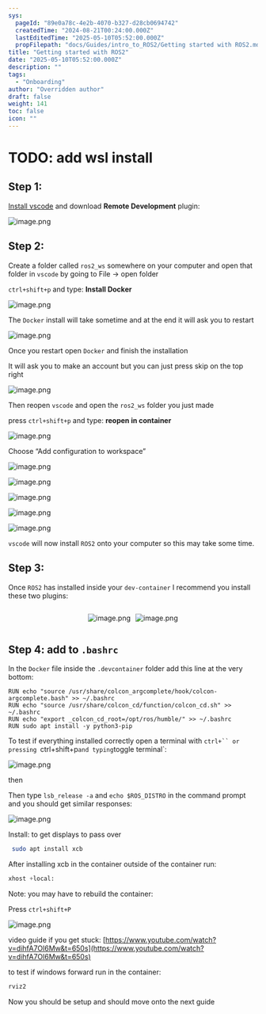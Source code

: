 ```yaml
---
sys:
  pageId: "89e0a78c-4e2b-4070-b327-d28cb0694742"
  createdTime: "2024-08-21T00:24:00.000Z"
  lastEditedTime: "2025-05-10T05:52:00.000Z"
  propFilepath: "docs/Guides/intro_to_ROS2/Getting started with ROS2.md"
title: "Getting started with ROS2"
date: "2025-05-10T05:52:00.000Z"
description: ""
tags:
  - "Onboarding"
author: "Overridden author"
draft: false
weight: 141
toc: false
icon: ""
---
```


# TODO: add wsl install

## Step 1:

[Install vscode](https://code.visualstudio.com/download) and download **Remote Development** plugin:

![image.png](https://prod-files-secure.s3.us-west-2.amazonaws.com/d518164a-d88e-44d1-a4ee-3adb3bd8bce0/efb52993-1881-4a40-b95e-6f020334f022/image.png?X-Amz-Algorithm=AWS4-HMAC-SHA256&X-Amz-Content-Sha256=UNSIGNED-PAYLOAD&X-Amz-Credential=ASIAZI2LB466TQUA5M6B%2F20250630%2Fus-west-2%2Fs3%2Faws4_request&X-Amz-Date=20250630T200945Z&X-Amz-Expires=3600&X-Amz-Security-Token=IQoJb3JpZ2luX2VjEMz%2F%2F%2F%2F%2F%2F%2F%2F%2F%2FwEaCXVzLXdlc3QtMiJHMEUCIHgHSwlTR4TOk7Ch18Ys3bPEOjzdLy6qoh%2FPe83D2tGPAiEA7MEndtX%2F2yyrQPOx%2BHlZivKlx7HBphpW9nRpw4RJAqcqiAQIxf%2F%2F%2F%2F%2F%2F%2F%2F%2F%2FARAAGgw2Mzc0MjMxODM4MDUiDPxV8lNwGQLHaUyK0ircA%2FKODMVjXbqIuBMiQlIaYsaXk%2F1WAGtPUkAPDsMjINS1%2Bnw6kqyFxzk2ApAvgj6Lf6YutPeU4SRiONK1M3w5AVx3BQ4FWMM1c9d7L9x3jgSp1KHSRjZ76uK7z0Cb%2BA%2FjsBkrZEXJnVn1%2Bte3Ga256lIS0ltkf%2FaoqYKkjRRHbpMVviRdm4oO%2BeZh6fd7HD%2BMTooaVnqOtOtL7O6%2FvESlPSDMnVep5lJOFW%2F2bZ6XL%2BmC%2Bas%2BG5uMryQVTBH%2FXOMGl4rqj8tqWVDDSFL2z8PVU4s7KxiLu3qZzLBsiadSip4uKAxncWf7nG4mGstm5nSG7420ZeiA%2BWgxFzGcaZ259jiJQE4dRVczV85XAawcpptgWMWoXDfMNbNd00CGpcC68%2BQTPVgWhp4BQ1JaYDwXfb8I%2Fwf5GxQ4ndsOhjp1S0B7xJ3pvtyLkN%2BZDTtoUpec8tEOt6KCBacb1hPDJOSwa9f9SoS5DAp5GimZWV29mhDbjylwubAw5FapnsQvrJkBGKQ0RLaFHEn2N2vwpcsMNFDQ6mHU8ThD15cQ7SgXPRW53ZdGLZrgmL6vGYONv3jjxjgv57pjj%2BJuzsLhch%2FYqw8rmEWGUs8RpeF%2Fz1VNA1wqJ1HYhZE9%2BLYTK7mlMNfNi8MGOqUBtnx%2Bj24AISTIHDg4%2FMP0PYud5x4GvS4lnfii%2Bto8tXRX86VC%2F3eIDvydKSRuOOrY3MJTaUihFv%2BsJI4KsiTkQiLi2pEhXaJqyZIaD2KyiUyjupWS2bP%2F3b78t2y4tfwwHw5zlWybHM3GVTLyscnwxIXZWal51r5NJ1sLgE7T7fIo3PDdvTS99dt4q6OLCP5fnnNX3BJX2CwQz05t5elNF3xXoUM7&X-Amz-Signature=6861cdb3636f84e1f8e24e5769903d416ed5c2c457ce874b1c67f376aa56ba54&X-Amz-SignedHeaders=host&x-amz-checksum-mode=ENABLED&x-id=GetObject)

## Step 2:

Create a folder called `ros2_ws` somewhere on your computer and open that folder in `vscode` by going to File → open folder 

`ctrl+shift+p` and type: **Install Docker**

![image.png](https://prod-files-secure.s3.us-west-2.amazonaws.com/d518164a-d88e-44d1-a4ee-3adb3bd8bce0/2269dc0e-1cd5-47ff-bceb-c04ad9b2eab0/image.png?X-Amz-Algorithm=AWS4-HMAC-SHA256&X-Amz-Content-Sha256=UNSIGNED-PAYLOAD&X-Amz-Credential=ASIAZI2LB466TQUA5M6B%2F20250630%2Fus-west-2%2Fs3%2Faws4_request&X-Amz-Date=20250630T200945Z&X-Amz-Expires=3600&X-Amz-Security-Token=IQoJb3JpZ2luX2VjEMz%2F%2F%2F%2F%2F%2F%2F%2F%2F%2FwEaCXVzLXdlc3QtMiJHMEUCIHgHSwlTR4TOk7Ch18Ys3bPEOjzdLy6qoh%2FPe83D2tGPAiEA7MEndtX%2F2yyrQPOx%2BHlZivKlx7HBphpW9nRpw4RJAqcqiAQIxf%2F%2F%2F%2F%2F%2F%2F%2F%2F%2FARAAGgw2Mzc0MjMxODM4MDUiDPxV8lNwGQLHaUyK0ircA%2FKODMVjXbqIuBMiQlIaYsaXk%2F1WAGtPUkAPDsMjINS1%2Bnw6kqyFxzk2ApAvgj6Lf6YutPeU4SRiONK1M3w5AVx3BQ4FWMM1c9d7L9x3jgSp1KHSRjZ76uK7z0Cb%2BA%2FjsBkrZEXJnVn1%2Bte3Ga256lIS0ltkf%2FaoqYKkjRRHbpMVviRdm4oO%2BeZh6fd7HD%2BMTooaVnqOtOtL7O6%2FvESlPSDMnVep5lJOFW%2F2bZ6XL%2BmC%2Bas%2BG5uMryQVTBH%2FXOMGl4rqj8tqWVDDSFL2z8PVU4s7KxiLu3qZzLBsiadSip4uKAxncWf7nG4mGstm5nSG7420ZeiA%2BWgxFzGcaZ259jiJQE4dRVczV85XAawcpptgWMWoXDfMNbNd00CGpcC68%2BQTPVgWhp4BQ1JaYDwXfb8I%2Fwf5GxQ4ndsOhjp1S0B7xJ3pvtyLkN%2BZDTtoUpec8tEOt6KCBacb1hPDJOSwa9f9SoS5DAp5GimZWV29mhDbjylwubAw5FapnsQvrJkBGKQ0RLaFHEn2N2vwpcsMNFDQ6mHU8ThD15cQ7SgXPRW53ZdGLZrgmL6vGYONv3jjxjgv57pjj%2BJuzsLhch%2FYqw8rmEWGUs8RpeF%2Fz1VNA1wqJ1HYhZE9%2BLYTK7mlMNfNi8MGOqUBtnx%2Bj24AISTIHDg4%2FMP0PYud5x4GvS4lnfii%2Bto8tXRX86VC%2F3eIDvydKSRuOOrY3MJTaUihFv%2BsJI4KsiTkQiLi2pEhXaJqyZIaD2KyiUyjupWS2bP%2F3b78t2y4tfwwHw5zlWybHM3GVTLyscnwxIXZWal51r5NJ1sLgE7T7fIo3PDdvTS99dt4q6OLCP5fnnNX3BJX2CwQz05t5elNF3xXoUM7&X-Amz-Signature=8ab45bea9a4b09856c3a15e21030ee4020513611a23d9b218e82f88ae540cbf1&X-Amz-SignedHeaders=host&x-amz-checksum-mode=ENABLED&x-id=GetObject)

The `Docker` install will take sometime and at the end it will ask you to restart

![image.png](https://prod-files-secure.s3.us-west-2.amazonaws.com/d518164a-d88e-44d1-a4ee-3adb3bd8bce0/ed233f78-be33-4b1f-b89c-9c346c0e961e/image.png?X-Amz-Algorithm=AWS4-HMAC-SHA256&X-Amz-Content-Sha256=UNSIGNED-PAYLOAD&X-Amz-Credential=ASIAZI2LB466TQUA5M6B%2F20250630%2Fus-west-2%2Fs3%2Faws4_request&X-Amz-Date=20250630T200945Z&X-Amz-Expires=3600&X-Amz-Security-Token=IQoJb3JpZ2luX2VjEMz%2F%2F%2F%2F%2F%2F%2F%2F%2F%2FwEaCXVzLXdlc3QtMiJHMEUCIHgHSwlTR4TOk7Ch18Ys3bPEOjzdLy6qoh%2FPe83D2tGPAiEA7MEndtX%2F2yyrQPOx%2BHlZivKlx7HBphpW9nRpw4RJAqcqiAQIxf%2F%2F%2F%2F%2F%2F%2F%2F%2F%2FARAAGgw2Mzc0MjMxODM4MDUiDPxV8lNwGQLHaUyK0ircA%2FKODMVjXbqIuBMiQlIaYsaXk%2F1WAGtPUkAPDsMjINS1%2Bnw6kqyFxzk2ApAvgj6Lf6YutPeU4SRiONK1M3w5AVx3BQ4FWMM1c9d7L9x3jgSp1KHSRjZ76uK7z0Cb%2BA%2FjsBkrZEXJnVn1%2Bte3Ga256lIS0ltkf%2FaoqYKkjRRHbpMVviRdm4oO%2BeZh6fd7HD%2BMTooaVnqOtOtL7O6%2FvESlPSDMnVep5lJOFW%2F2bZ6XL%2BmC%2Bas%2BG5uMryQVTBH%2FXOMGl4rqj8tqWVDDSFL2z8PVU4s7KxiLu3qZzLBsiadSip4uKAxncWf7nG4mGstm5nSG7420ZeiA%2BWgxFzGcaZ259jiJQE4dRVczV85XAawcpptgWMWoXDfMNbNd00CGpcC68%2BQTPVgWhp4BQ1JaYDwXfb8I%2Fwf5GxQ4ndsOhjp1S0B7xJ3pvtyLkN%2BZDTtoUpec8tEOt6KCBacb1hPDJOSwa9f9SoS5DAp5GimZWV29mhDbjylwubAw5FapnsQvrJkBGKQ0RLaFHEn2N2vwpcsMNFDQ6mHU8ThD15cQ7SgXPRW53ZdGLZrgmL6vGYONv3jjxjgv57pjj%2BJuzsLhch%2FYqw8rmEWGUs8RpeF%2Fz1VNA1wqJ1HYhZE9%2BLYTK7mlMNfNi8MGOqUBtnx%2Bj24AISTIHDg4%2FMP0PYud5x4GvS4lnfii%2Bto8tXRX86VC%2F3eIDvydKSRuOOrY3MJTaUihFv%2BsJI4KsiTkQiLi2pEhXaJqyZIaD2KyiUyjupWS2bP%2F3b78t2y4tfwwHw5zlWybHM3GVTLyscnwxIXZWal51r5NJ1sLgE7T7fIo3PDdvTS99dt4q6OLCP5fnnNX3BJX2CwQz05t5elNF3xXoUM7&X-Amz-Signature=0a62c29505af4409ec4f95df691007b5e9cd9f27692167ce88dc9e20e2600333&X-Amz-SignedHeaders=host&x-amz-checksum-mode=ENABLED&x-id=GetObject)

Once you restart open `Docker` and finish the installation

It will ask you to make an account but you can just press skip on the top right

![image.png](https://prod-files-secure.s3.us-west-2.amazonaws.com/d518164a-d88e-44d1-a4ee-3adb3bd8bce0/21010ad9-1659-4fd9-9f59-9932a09b2a3d/image.png?X-Amz-Algorithm=AWS4-HMAC-SHA256&X-Amz-Content-Sha256=UNSIGNED-PAYLOAD&X-Amz-Credential=ASIAZI2LB466TQUA5M6B%2F20250630%2Fus-west-2%2Fs3%2Faws4_request&X-Amz-Date=20250630T200945Z&X-Amz-Expires=3600&X-Amz-Security-Token=IQoJb3JpZ2luX2VjEMz%2F%2F%2F%2F%2F%2F%2F%2F%2F%2FwEaCXVzLXdlc3QtMiJHMEUCIHgHSwlTR4TOk7Ch18Ys3bPEOjzdLy6qoh%2FPe83D2tGPAiEA7MEndtX%2F2yyrQPOx%2BHlZivKlx7HBphpW9nRpw4RJAqcqiAQIxf%2F%2F%2F%2F%2F%2F%2F%2F%2F%2FARAAGgw2Mzc0MjMxODM4MDUiDPxV8lNwGQLHaUyK0ircA%2FKODMVjXbqIuBMiQlIaYsaXk%2F1WAGtPUkAPDsMjINS1%2Bnw6kqyFxzk2ApAvgj6Lf6YutPeU4SRiONK1M3w5AVx3BQ4FWMM1c9d7L9x3jgSp1KHSRjZ76uK7z0Cb%2BA%2FjsBkrZEXJnVn1%2Bte3Ga256lIS0ltkf%2FaoqYKkjRRHbpMVviRdm4oO%2BeZh6fd7HD%2BMTooaVnqOtOtL7O6%2FvESlPSDMnVep5lJOFW%2F2bZ6XL%2BmC%2Bas%2BG5uMryQVTBH%2FXOMGl4rqj8tqWVDDSFL2z8PVU4s7KxiLu3qZzLBsiadSip4uKAxncWf7nG4mGstm5nSG7420ZeiA%2BWgxFzGcaZ259jiJQE4dRVczV85XAawcpptgWMWoXDfMNbNd00CGpcC68%2BQTPVgWhp4BQ1JaYDwXfb8I%2Fwf5GxQ4ndsOhjp1S0B7xJ3pvtyLkN%2BZDTtoUpec8tEOt6KCBacb1hPDJOSwa9f9SoS5DAp5GimZWV29mhDbjylwubAw5FapnsQvrJkBGKQ0RLaFHEn2N2vwpcsMNFDQ6mHU8ThD15cQ7SgXPRW53ZdGLZrgmL6vGYONv3jjxjgv57pjj%2BJuzsLhch%2FYqw8rmEWGUs8RpeF%2Fz1VNA1wqJ1HYhZE9%2BLYTK7mlMNfNi8MGOqUBtnx%2Bj24AISTIHDg4%2FMP0PYud5x4GvS4lnfii%2Bto8tXRX86VC%2F3eIDvydKSRuOOrY3MJTaUihFv%2BsJI4KsiTkQiLi2pEhXaJqyZIaD2KyiUyjupWS2bP%2F3b78t2y4tfwwHw5zlWybHM3GVTLyscnwxIXZWal51r5NJ1sLgE7T7fIo3PDdvTS99dt4q6OLCP5fnnNX3BJX2CwQz05t5elNF3xXoUM7&X-Amz-Signature=faab2c17dc7e15d3c55e180c35c0c1177771655ff366433bebb67cc0d162030e&X-Amz-SignedHeaders=host&x-amz-checksum-mode=ENABLED&x-id=GetObject)

Then reopen `vscode` and open the `ros2_ws` folder you just made

press `ctrl+shift+p` and type: **reopen in container**

![image.png](https://prod-files-secure.s3.us-west-2.amazonaws.com/d518164a-d88e-44d1-a4ee-3adb3bd8bce0/4e93b8c2-41ad-488c-8095-c74205196118/image.png?X-Amz-Algorithm=AWS4-HMAC-SHA256&X-Amz-Content-Sha256=UNSIGNED-PAYLOAD&X-Amz-Credential=ASIAZI2LB466TQUA5M6B%2F20250630%2Fus-west-2%2Fs3%2Faws4_request&X-Amz-Date=20250630T200945Z&X-Amz-Expires=3600&X-Amz-Security-Token=IQoJb3JpZ2luX2VjEMz%2F%2F%2F%2F%2F%2F%2F%2F%2F%2FwEaCXVzLXdlc3QtMiJHMEUCIHgHSwlTR4TOk7Ch18Ys3bPEOjzdLy6qoh%2FPe83D2tGPAiEA7MEndtX%2F2yyrQPOx%2BHlZivKlx7HBphpW9nRpw4RJAqcqiAQIxf%2F%2F%2F%2F%2F%2F%2F%2F%2F%2FARAAGgw2Mzc0MjMxODM4MDUiDPxV8lNwGQLHaUyK0ircA%2FKODMVjXbqIuBMiQlIaYsaXk%2F1WAGtPUkAPDsMjINS1%2Bnw6kqyFxzk2ApAvgj6Lf6YutPeU4SRiONK1M3w5AVx3BQ4FWMM1c9d7L9x3jgSp1KHSRjZ76uK7z0Cb%2BA%2FjsBkrZEXJnVn1%2Bte3Ga256lIS0ltkf%2FaoqYKkjRRHbpMVviRdm4oO%2BeZh6fd7HD%2BMTooaVnqOtOtL7O6%2FvESlPSDMnVep5lJOFW%2F2bZ6XL%2BmC%2Bas%2BG5uMryQVTBH%2FXOMGl4rqj8tqWVDDSFL2z8PVU4s7KxiLu3qZzLBsiadSip4uKAxncWf7nG4mGstm5nSG7420ZeiA%2BWgxFzGcaZ259jiJQE4dRVczV85XAawcpptgWMWoXDfMNbNd00CGpcC68%2BQTPVgWhp4BQ1JaYDwXfb8I%2Fwf5GxQ4ndsOhjp1S0B7xJ3pvtyLkN%2BZDTtoUpec8tEOt6KCBacb1hPDJOSwa9f9SoS5DAp5GimZWV29mhDbjylwubAw5FapnsQvrJkBGKQ0RLaFHEn2N2vwpcsMNFDQ6mHU8ThD15cQ7SgXPRW53ZdGLZrgmL6vGYONv3jjxjgv57pjj%2BJuzsLhch%2FYqw8rmEWGUs8RpeF%2Fz1VNA1wqJ1HYhZE9%2BLYTK7mlMNfNi8MGOqUBtnx%2Bj24AISTIHDg4%2FMP0PYud5x4GvS4lnfii%2Bto8tXRX86VC%2F3eIDvydKSRuOOrY3MJTaUihFv%2BsJI4KsiTkQiLi2pEhXaJqyZIaD2KyiUyjupWS2bP%2F3b78t2y4tfwwHw5zlWybHM3GVTLyscnwxIXZWal51r5NJ1sLgE7T7fIo3PDdvTS99dt4q6OLCP5fnnNX3BJX2CwQz05t5elNF3xXoUM7&X-Amz-Signature=3a610e3c26cdfa016ed5b0bef78c1ab3ff2da682de12d17be9c3c496e68f73b9&X-Amz-SignedHeaders=host&x-amz-checksum-mode=ENABLED&x-id=GetObject)

Choose “Add configuration to workspace”

![image.png](https://prod-files-secure.s3.us-west-2.amazonaws.com/d518164a-d88e-44d1-a4ee-3adb3bd8bce0/9560b282-5060-4989-ba37-97e7b2c22476/image.png?X-Amz-Algorithm=AWS4-HMAC-SHA256&X-Amz-Content-Sha256=UNSIGNED-PAYLOAD&X-Amz-Credential=ASIAZI2LB466TQUA5M6B%2F20250630%2Fus-west-2%2Fs3%2Faws4_request&X-Amz-Date=20250630T200945Z&X-Amz-Expires=3600&X-Amz-Security-Token=IQoJb3JpZ2luX2VjEMz%2F%2F%2F%2F%2F%2F%2F%2F%2F%2FwEaCXVzLXdlc3QtMiJHMEUCIHgHSwlTR4TOk7Ch18Ys3bPEOjzdLy6qoh%2FPe83D2tGPAiEA7MEndtX%2F2yyrQPOx%2BHlZivKlx7HBphpW9nRpw4RJAqcqiAQIxf%2F%2F%2F%2F%2F%2F%2F%2F%2F%2FARAAGgw2Mzc0MjMxODM4MDUiDPxV8lNwGQLHaUyK0ircA%2FKODMVjXbqIuBMiQlIaYsaXk%2F1WAGtPUkAPDsMjINS1%2Bnw6kqyFxzk2ApAvgj6Lf6YutPeU4SRiONK1M3w5AVx3BQ4FWMM1c9d7L9x3jgSp1KHSRjZ76uK7z0Cb%2BA%2FjsBkrZEXJnVn1%2Bte3Ga256lIS0ltkf%2FaoqYKkjRRHbpMVviRdm4oO%2BeZh6fd7HD%2BMTooaVnqOtOtL7O6%2FvESlPSDMnVep5lJOFW%2F2bZ6XL%2BmC%2Bas%2BG5uMryQVTBH%2FXOMGl4rqj8tqWVDDSFL2z8PVU4s7KxiLu3qZzLBsiadSip4uKAxncWf7nG4mGstm5nSG7420ZeiA%2BWgxFzGcaZ259jiJQE4dRVczV85XAawcpptgWMWoXDfMNbNd00CGpcC68%2BQTPVgWhp4BQ1JaYDwXfb8I%2Fwf5GxQ4ndsOhjp1S0B7xJ3pvtyLkN%2BZDTtoUpec8tEOt6KCBacb1hPDJOSwa9f9SoS5DAp5GimZWV29mhDbjylwubAw5FapnsQvrJkBGKQ0RLaFHEn2N2vwpcsMNFDQ6mHU8ThD15cQ7SgXPRW53ZdGLZrgmL6vGYONv3jjxjgv57pjj%2BJuzsLhch%2FYqw8rmEWGUs8RpeF%2Fz1VNA1wqJ1HYhZE9%2BLYTK7mlMNfNi8MGOqUBtnx%2Bj24AISTIHDg4%2FMP0PYud5x4GvS4lnfii%2Bto8tXRX86VC%2F3eIDvydKSRuOOrY3MJTaUihFv%2BsJI4KsiTkQiLi2pEhXaJqyZIaD2KyiUyjupWS2bP%2F3b78t2y4tfwwHw5zlWybHM3GVTLyscnwxIXZWal51r5NJ1sLgE7T7fIo3PDdvTS99dt4q6OLCP5fnnNX3BJX2CwQz05t5elNF3xXoUM7&X-Amz-Signature=82627a8db38a50261a44d7327f08b35727a810d5ba0f740dc79f0b777fd25c9c&X-Amz-SignedHeaders=host&x-amz-checksum-mode=ENABLED&x-id=GetObject)

![image.png](https://prod-files-secure.s3.us-west-2.amazonaws.com/d518164a-d88e-44d1-a4ee-3adb3bd8bce0/2ee63f81-886b-48e8-a553-dc6e5eac99e4/image.png?X-Amz-Algorithm=AWS4-HMAC-SHA256&X-Amz-Content-Sha256=UNSIGNED-PAYLOAD&X-Amz-Credential=ASIAZI2LB466TQUA5M6B%2F20250630%2Fus-west-2%2Fs3%2Faws4_request&X-Amz-Date=20250630T200945Z&X-Amz-Expires=3600&X-Amz-Security-Token=IQoJb3JpZ2luX2VjEMz%2F%2F%2F%2F%2F%2F%2F%2F%2F%2FwEaCXVzLXdlc3QtMiJHMEUCIHgHSwlTR4TOk7Ch18Ys3bPEOjzdLy6qoh%2FPe83D2tGPAiEA7MEndtX%2F2yyrQPOx%2BHlZivKlx7HBphpW9nRpw4RJAqcqiAQIxf%2F%2F%2F%2F%2F%2F%2F%2F%2F%2FARAAGgw2Mzc0MjMxODM4MDUiDPxV8lNwGQLHaUyK0ircA%2FKODMVjXbqIuBMiQlIaYsaXk%2F1WAGtPUkAPDsMjINS1%2Bnw6kqyFxzk2ApAvgj6Lf6YutPeU4SRiONK1M3w5AVx3BQ4FWMM1c9d7L9x3jgSp1KHSRjZ76uK7z0Cb%2BA%2FjsBkrZEXJnVn1%2Bte3Ga256lIS0ltkf%2FaoqYKkjRRHbpMVviRdm4oO%2BeZh6fd7HD%2BMTooaVnqOtOtL7O6%2FvESlPSDMnVep5lJOFW%2F2bZ6XL%2BmC%2Bas%2BG5uMryQVTBH%2FXOMGl4rqj8tqWVDDSFL2z8PVU4s7KxiLu3qZzLBsiadSip4uKAxncWf7nG4mGstm5nSG7420ZeiA%2BWgxFzGcaZ259jiJQE4dRVczV85XAawcpptgWMWoXDfMNbNd00CGpcC68%2BQTPVgWhp4BQ1JaYDwXfb8I%2Fwf5GxQ4ndsOhjp1S0B7xJ3pvtyLkN%2BZDTtoUpec8tEOt6KCBacb1hPDJOSwa9f9SoS5DAp5GimZWV29mhDbjylwubAw5FapnsQvrJkBGKQ0RLaFHEn2N2vwpcsMNFDQ6mHU8ThD15cQ7SgXPRW53ZdGLZrgmL6vGYONv3jjxjgv57pjj%2BJuzsLhch%2FYqw8rmEWGUs8RpeF%2Fz1VNA1wqJ1HYhZE9%2BLYTK7mlMNfNi8MGOqUBtnx%2Bj24AISTIHDg4%2FMP0PYud5x4GvS4lnfii%2Bto8tXRX86VC%2F3eIDvydKSRuOOrY3MJTaUihFv%2BsJI4KsiTkQiLi2pEhXaJqyZIaD2KyiUyjupWS2bP%2F3b78t2y4tfwwHw5zlWybHM3GVTLyscnwxIXZWal51r5NJ1sLgE7T7fIo3PDdvTS99dt4q6OLCP5fnnNX3BJX2CwQz05t5elNF3xXoUM7&X-Amz-Signature=63cbbf140a767808fc60d11d7cdec29b778f7d9537d7c5c127ef8df579de0066&X-Amz-SignedHeaders=host&x-amz-checksum-mode=ENABLED&x-id=GetObject)

![image.png](https://prod-files-secure.s3.us-west-2.amazonaws.com/d518164a-d88e-44d1-a4ee-3adb3bd8bce0/ae1580b2-b048-407e-aed9-b584224a7a04/image.png?X-Amz-Algorithm=AWS4-HMAC-SHA256&X-Amz-Content-Sha256=UNSIGNED-PAYLOAD&X-Amz-Credential=ASIAZI2LB466TQUA5M6B%2F20250630%2Fus-west-2%2Fs3%2Faws4_request&X-Amz-Date=20250630T200945Z&X-Amz-Expires=3600&X-Amz-Security-Token=IQoJb3JpZ2luX2VjEMz%2F%2F%2F%2F%2F%2F%2F%2F%2F%2FwEaCXVzLXdlc3QtMiJHMEUCIHgHSwlTR4TOk7Ch18Ys3bPEOjzdLy6qoh%2FPe83D2tGPAiEA7MEndtX%2F2yyrQPOx%2BHlZivKlx7HBphpW9nRpw4RJAqcqiAQIxf%2F%2F%2F%2F%2F%2F%2F%2F%2F%2FARAAGgw2Mzc0MjMxODM4MDUiDPxV8lNwGQLHaUyK0ircA%2FKODMVjXbqIuBMiQlIaYsaXk%2F1WAGtPUkAPDsMjINS1%2Bnw6kqyFxzk2ApAvgj6Lf6YutPeU4SRiONK1M3w5AVx3BQ4FWMM1c9d7L9x3jgSp1KHSRjZ76uK7z0Cb%2BA%2FjsBkrZEXJnVn1%2Bte3Ga256lIS0ltkf%2FaoqYKkjRRHbpMVviRdm4oO%2BeZh6fd7HD%2BMTooaVnqOtOtL7O6%2FvESlPSDMnVep5lJOFW%2F2bZ6XL%2BmC%2Bas%2BG5uMryQVTBH%2FXOMGl4rqj8tqWVDDSFL2z8PVU4s7KxiLu3qZzLBsiadSip4uKAxncWf7nG4mGstm5nSG7420ZeiA%2BWgxFzGcaZ259jiJQE4dRVczV85XAawcpptgWMWoXDfMNbNd00CGpcC68%2BQTPVgWhp4BQ1JaYDwXfb8I%2Fwf5GxQ4ndsOhjp1S0B7xJ3pvtyLkN%2BZDTtoUpec8tEOt6KCBacb1hPDJOSwa9f9SoS5DAp5GimZWV29mhDbjylwubAw5FapnsQvrJkBGKQ0RLaFHEn2N2vwpcsMNFDQ6mHU8ThD15cQ7SgXPRW53ZdGLZrgmL6vGYONv3jjxjgv57pjj%2BJuzsLhch%2FYqw8rmEWGUs8RpeF%2Fz1VNA1wqJ1HYhZE9%2BLYTK7mlMNfNi8MGOqUBtnx%2Bj24AISTIHDg4%2FMP0PYud5x4GvS4lnfii%2Bto8tXRX86VC%2F3eIDvydKSRuOOrY3MJTaUihFv%2BsJI4KsiTkQiLi2pEhXaJqyZIaD2KyiUyjupWS2bP%2F3b78t2y4tfwwHw5zlWybHM3GVTLyscnwxIXZWal51r5NJ1sLgE7T7fIo3PDdvTS99dt4q6OLCP5fnnNX3BJX2CwQz05t5elNF3xXoUM7&X-Amz-Signature=2298cff686c7068e692cc66ca8442f0560f522059edeea7ae98d56bfd88ab2b6&X-Amz-SignedHeaders=host&x-amz-checksum-mode=ENABLED&x-id=GetObject)

![image.png](https://prod-files-secure.s3.us-west-2.amazonaws.com/d518164a-d88e-44d1-a4ee-3adb3bd8bce0/53255b28-f75e-430f-b9e3-c0ac8577e42b/image.png?X-Amz-Algorithm=AWS4-HMAC-SHA256&X-Amz-Content-Sha256=UNSIGNED-PAYLOAD&X-Amz-Credential=ASIAZI2LB466TQUA5M6B%2F20250630%2Fus-west-2%2Fs3%2Faws4_request&X-Amz-Date=20250630T200945Z&X-Amz-Expires=3600&X-Amz-Security-Token=IQoJb3JpZ2luX2VjEMz%2F%2F%2F%2F%2F%2F%2F%2F%2F%2FwEaCXVzLXdlc3QtMiJHMEUCIHgHSwlTR4TOk7Ch18Ys3bPEOjzdLy6qoh%2FPe83D2tGPAiEA7MEndtX%2F2yyrQPOx%2BHlZivKlx7HBphpW9nRpw4RJAqcqiAQIxf%2F%2F%2F%2F%2F%2F%2F%2F%2F%2FARAAGgw2Mzc0MjMxODM4MDUiDPxV8lNwGQLHaUyK0ircA%2FKODMVjXbqIuBMiQlIaYsaXk%2F1WAGtPUkAPDsMjINS1%2Bnw6kqyFxzk2ApAvgj6Lf6YutPeU4SRiONK1M3w5AVx3BQ4FWMM1c9d7L9x3jgSp1KHSRjZ76uK7z0Cb%2BA%2FjsBkrZEXJnVn1%2Bte3Ga256lIS0ltkf%2FaoqYKkjRRHbpMVviRdm4oO%2BeZh6fd7HD%2BMTooaVnqOtOtL7O6%2FvESlPSDMnVep5lJOFW%2F2bZ6XL%2BmC%2Bas%2BG5uMryQVTBH%2FXOMGl4rqj8tqWVDDSFL2z8PVU4s7KxiLu3qZzLBsiadSip4uKAxncWf7nG4mGstm5nSG7420ZeiA%2BWgxFzGcaZ259jiJQE4dRVczV85XAawcpptgWMWoXDfMNbNd00CGpcC68%2BQTPVgWhp4BQ1JaYDwXfb8I%2Fwf5GxQ4ndsOhjp1S0B7xJ3pvtyLkN%2BZDTtoUpec8tEOt6KCBacb1hPDJOSwa9f9SoS5DAp5GimZWV29mhDbjylwubAw5FapnsQvrJkBGKQ0RLaFHEn2N2vwpcsMNFDQ6mHU8ThD15cQ7SgXPRW53ZdGLZrgmL6vGYONv3jjxjgv57pjj%2BJuzsLhch%2FYqw8rmEWGUs8RpeF%2Fz1VNA1wqJ1HYhZE9%2BLYTK7mlMNfNi8MGOqUBtnx%2Bj24AISTIHDg4%2FMP0PYud5x4GvS4lnfii%2Bto8tXRX86VC%2F3eIDvydKSRuOOrY3MJTaUihFv%2BsJI4KsiTkQiLi2pEhXaJqyZIaD2KyiUyjupWS2bP%2F3b78t2y4tfwwHw5zlWybHM3GVTLyscnwxIXZWal51r5NJ1sLgE7T7fIo3PDdvTS99dt4q6OLCP5fnnNX3BJX2CwQz05t5elNF3xXoUM7&X-Amz-Signature=fd0039ae5258c8fccae90e78b2e83970bc8713e41221d59a5ca11e31a27e63b8&X-Amz-SignedHeaders=host&x-amz-checksum-mode=ENABLED&x-id=GetObject)

![image.png](https://prod-files-secure.s3.us-west-2.amazonaws.com/d518164a-d88e-44d1-a4ee-3adb3bd8bce0/7c562767-5af9-4ffb-97d1-327bcdf4ee00/image.png?X-Amz-Algorithm=AWS4-HMAC-SHA256&X-Amz-Content-Sha256=UNSIGNED-PAYLOAD&X-Amz-Credential=ASIAZI2LB466TQUA5M6B%2F20250630%2Fus-west-2%2Fs3%2Faws4_request&X-Amz-Date=20250630T200945Z&X-Amz-Expires=3600&X-Amz-Security-Token=IQoJb3JpZ2luX2VjEMz%2F%2F%2F%2F%2F%2F%2F%2F%2F%2FwEaCXVzLXdlc3QtMiJHMEUCIHgHSwlTR4TOk7Ch18Ys3bPEOjzdLy6qoh%2FPe83D2tGPAiEA7MEndtX%2F2yyrQPOx%2BHlZivKlx7HBphpW9nRpw4RJAqcqiAQIxf%2F%2F%2F%2F%2F%2F%2F%2F%2F%2FARAAGgw2Mzc0MjMxODM4MDUiDPxV8lNwGQLHaUyK0ircA%2FKODMVjXbqIuBMiQlIaYsaXk%2F1WAGtPUkAPDsMjINS1%2Bnw6kqyFxzk2ApAvgj6Lf6YutPeU4SRiONK1M3w5AVx3BQ4FWMM1c9d7L9x3jgSp1KHSRjZ76uK7z0Cb%2BA%2FjsBkrZEXJnVn1%2Bte3Ga256lIS0ltkf%2FaoqYKkjRRHbpMVviRdm4oO%2BeZh6fd7HD%2BMTooaVnqOtOtL7O6%2FvESlPSDMnVep5lJOFW%2F2bZ6XL%2BmC%2Bas%2BG5uMryQVTBH%2FXOMGl4rqj8tqWVDDSFL2z8PVU4s7KxiLu3qZzLBsiadSip4uKAxncWf7nG4mGstm5nSG7420ZeiA%2BWgxFzGcaZ259jiJQE4dRVczV85XAawcpptgWMWoXDfMNbNd00CGpcC68%2BQTPVgWhp4BQ1JaYDwXfb8I%2Fwf5GxQ4ndsOhjp1S0B7xJ3pvtyLkN%2BZDTtoUpec8tEOt6KCBacb1hPDJOSwa9f9SoS5DAp5GimZWV29mhDbjylwubAw5FapnsQvrJkBGKQ0RLaFHEn2N2vwpcsMNFDQ6mHU8ThD15cQ7SgXPRW53ZdGLZrgmL6vGYONv3jjxjgv57pjj%2BJuzsLhch%2FYqw8rmEWGUs8RpeF%2Fz1VNA1wqJ1HYhZE9%2BLYTK7mlMNfNi8MGOqUBtnx%2Bj24AISTIHDg4%2FMP0PYud5x4GvS4lnfii%2Bto8tXRX86VC%2F3eIDvydKSRuOOrY3MJTaUihFv%2BsJI4KsiTkQiLi2pEhXaJqyZIaD2KyiUyjupWS2bP%2F3b78t2y4tfwwHw5zlWybHM3GVTLyscnwxIXZWal51r5NJ1sLgE7T7fIo3PDdvTS99dt4q6OLCP5fnnNX3BJX2CwQz05t5elNF3xXoUM7&X-Amz-Signature=d4198a64b0fddb2bc4938744583f458287f6dbee0ee82a64cb36603119ed9c1c&X-Amz-SignedHeaders=host&x-amz-checksum-mode=ENABLED&x-id=GetObject)

`vscode` will now install `ROS2` onto your computer so this may take some time.

## Step 3:

Once `ROS2` has installed inside your `dev-container` I recommend you install these two plugins:

<div style="display: flex;flex-direction: row; column-gap:10px; max-width: 630px;justify-content: center;">
<div>

![image.png](https://prod-files-secure.s3.us-west-2.amazonaws.com/d518164a-d88e-44d1-a4ee-3adb3bd8bce0/3fc3d550-5a54-4ba1-ba6b-faa01cdb7369/image.png?X-Amz-Algorithm=AWS4-HMAC-SHA256&X-Amz-Content-Sha256=UNSIGNED-PAYLOAD&X-Amz-Credential=ASIAZI2LB4664JSMVMLA%2F20250630%2Fus-west-2%2Fs3%2Faws4_request&X-Amz-Date=20250630T200950Z&X-Amz-Expires=3600&X-Amz-Security-Token=IQoJb3JpZ2luX2VjEMz%2F%2F%2F%2F%2F%2F%2F%2F%2F%2FwEaCXVzLXdlc3QtMiJHMEUCIGp0Z1KU7XKdXC42JkF%2F3VDFwwW6x6w%2BErH%2BOjygWkUOAiEAnQv%2BoYqiz%2BSy47PP43kRPAtnuA1oVx%2FzADaktKcnaZUqiAQIxf%2F%2F%2F%2F%2F%2F%2F%2F%2F%2FARAAGgw2Mzc0MjMxODM4MDUiDPQCoQd%2BkcBBGZrvCSrcA4%2FMp%2FMB4TB6JJkc4cR5jTn181C%2BcuccWjzf9WHmLpz6Yj0qKs5sVyVNIXIcyIKOdzk%2FM51KkQY1gHy6PKj57SgYmSLR2umBPozhOwa%2B%2F%2FfgpVPbi9vHDY0UU2A879MS6gXQ%2F0KHbBEcLhQS7qUolRAThS3MTCR7wCiwGabdrTR7B4mPgGzIpYuPbz4Db7JceVUptTVfqJ5S%2FZv5EB22Flz637OoS1FBNSoKRutefXsriURMZiKky9%2F1RFRR2JIJV6grqpdLNPpxpCbJDbqaIztnJ531pW3IMJ00riXz3LGtVwRcJTgzXH2FrJ5XHo2gpjK7hl%2FSeBZdVxxfKoomsktDjN%2BwBReTe4begIubPuVQcgqeN%2FzjcbUcpvNqn7YHrrnALvSF%2BtuThW5ubHr71WP89vv1zw%2F4pOrPT8Bccz%2BMCuNB8LGSOdVBk5NCEiCGwJ1P%2BvGLPMP03f%2Fu3rLnHs48nkZ6tsPZl%2FUOBTMcbL399DZxZGWiPbUB6siKYf%2FRjhEwM9x0JMvNdJZyk%2FTFU9TPt9WSnq3GAHxMbz6cUBAggvreppQTakPS0gPNDtqrc%2FrB6RDOleK8K3SIVKcr%2Bf17XEKPYhijaIcjwnP8wfnGt1YVrpX2w8Ums7NkMNHNi8MGOqUBvwJZbjgTIxLr6T3zIyeM8lRJY%2BA06Nn6fQWfDV90ejhu1YPXttXCB8QjD2SlFEsDBu3I0jGx5uyZoGDON9hzouLZpZNpyqYcm1hAwO%2FH72soBuWrCTuyrB6yphW9TLDeL1NbZrntzNyrbbL8LBgSF2usEMHu%2FaSaCUzLLITqo7%2Bojpa9OWU%2BGZA38GxEUzxYrmI1cbwbyLbPVRKgcpN%2B8XPXbe4V&X-Amz-Signature=64ab86fed18a249a4a64e2c22d575593be167469a15e738b376008b37dfea646&X-Amz-SignedHeaders=host&x-amz-checksum-mode=ENABLED&x-id=GetObject)

</div>
<div>

![image.png](https://prod-files-secure.s3.us-west-2.amazonaws.com/d518164a-d88e-44d1-a4ee-3adb3bd8bce0/d994cc66-13c2-4093-a5a3-f84cf4601a82/image.png?X-Amz-Algorithm=AWS4-HMAC-SHA256&X-Amz-Content-Sha256=UNSIGNED-PAYLOAD&X-Amz-Credential=ASIAZI2LB4662L2TK4RT%2F20250630%2Fus-west-2%2Fs3%2Faws4_request&X-Amz-Date=20250630T200950Z&X-Amz-Expires=3600&X-Amz-Security-Token=IQoJb3JpZ2luX2VjEMz%2F%2F%2F%2F%2F%2F%2F%2F%2F%2FwEaCXVzLXdlc3QtMiJHMEUCIFLsgOUJFzz1i987WuPE%2B3Tp9cOa1Kg49YsW7os4FFMRAiEAz1pA8jxw3iYKu%2F3jrvvckA%2BlRF0Toz2Ha4lnSLMVk0IqiAQIxf%2F%2F%2F%2F%2F%2F%2F%2F%2F%2FARAAGgw2Mzc0MjMxODM4MDUiDBMSSQT7W%2FwVQBIn4ircA00vkiMVLjW0YG1yzsAfuMhWIx33uMXr8Xffd8elFiKucAApRXhet84szBRTJ7aQ7QAdh3fVCg5q3wFZuAAJNOEeCGgNB8hIP%2FoqSSSRoBVsYzWKlnNhdLMGcotBHK4da0UW%2Bx6LAOW5EptkmH83WVZU%2BoxSVtm1VeDvVKwlsWDLOzsYBnPeGuL2VBgRHVzdWN3dShby2ZGi4R0nsoFwdWuGhABn%2BMR2dmX%2Bx6XYZhZWj%2BX2tutu6R%2BG13kLofqO%2B7BhkfUz6Iv4dbvhImsMvKDfS76hXL1maMN%2BQB0EockoXd9lzMW1SW%2BWVUfrIT1dHN3h9v6xT%2F5ikLrSyBsRtNSYpWUjS3rN%2B4AblX%2FXCuz10yt9HD7htEQoowQ822O3I2CtNtqJVRPZvOhnPXN4PeLjHmLS1KwrDUWZpCD8FPIxsoV7ghRuodXJCQzxQEqQ5zf%2FBjwmzQ7i8trd0qgSLlboSXO6cspoJDe8XOH7uuFjkCLuTvlCr%2BMCTcBWu188k1pRZbgnUD14qTHWOEsnncrB5XNo6DiDJOQrfivl8oH6toaMyJIQhy4pem8bp9vQWYZpsa46mwwZ1qGQNr3Sr2HIxygLJuvvzCzjOJlGmRzWTmbG0n7fNAXW%2FOlXMObNi8MGOqUB3R7EfPIeZoYxfBqWeC0CH%2BqcXXQ0wGj%2Fw1Om5fhQb%2BXg3ETQfOWnUT0YX6PfekwIYxIsEgy5bkE%2BZtzyCrfpuNmL3JNXyrXd8%2FfXymwSkDXENYt1ctrZXVMlQQfo4I1eFw9HczxQ5ZiBZ7WrZ9aS%2BwXZd8tqSMvX8bV3wJmpMcV3kw%2FCziM9G932A9OxBGOj%2Fy5BYARTPV5gSj6fBx9KVBfCCrvn&X-Amz-Signature=8f3fad3bb1b35e5f194b0ab9a496f4741cdbdccb173a98f6bc60f1977a10312c&X-Amz-SignedHeaders=host&x-amz-checksum-mode=ENABLED&x-id=GetObject)

</div>
</div>

## Step 4: add to `.bashrc`

In the `Docker` file inside the `.devcontainer` folder add this line at the very bottom: 

```docker
RUN echo "source /usr/share/colcon_argcomplete/hook/colcon-argcomplete.bash" >> ~/.bashrc
RUN echo "source /usr/share/colcon_cd/function/colcon_cd.sh" >> ~/.bashrc
RUN echo "export _colcon_cd_root=/opt/ros/humble/" >> ~/.bashrc
RUN sudo apt install -y python3-pip 
```

To test if everything installed correctly open a terminal with `ctrl+`` or pressing `ctrl+shift+p` and typing `toggle terminal`:

![image.png](https://prod-files-secure.s3.us-west-2.amazonaws.com/d518164a-d88e-44d1-a4ee-3adb3bd8bce0/6a4943d8-b04e-4c02-9a58-775f3384d1a5/image.png?X-Amz-Algorithm=AWS4-HMAC-SHA256&X-Amz-Content-Sha256=UNSIGNED-PAYLOAD&X-Amz-Credential=ASIAZI2LB466TQUA5M6B%2F20250630%2Fus-west-2%2Fs3%2Faws4_request&X-Amz-Date=20250630T200946Z&X-Amz-Expires=3600&X-Amz-Security-Token=IQoJb3JpZ2luX2VjEMz%2F%2F%2F%2F%2F%2F%2F%2F%2F%2FwEaCXVzLXdlc3QtMiJHMEUCIHgHSwlTR4TOk7Ch18Ys3bPEOjzdLy6qoh%2FPe83D2tGPAiEA7MEndtX%2F2yyrQPOx%2BHlZivKlx7HBphpW9nRpw4RJAqcqiAQIxf%2F%2F%2F%2F%2F%2F%2F%2F%2F%2FARAAGgw2Mzc0MjMxODM4MDUiDPxV8lNwGQLHaUyK0ircA%2FKODMVjXbqIuBMiQlIaYsaXk%2F1WAGtPUkAPDsMjINS1%2Bnw6kqyFxzk2ApAvgj6Lf6YutPeU4SRiONK1M3w5AVx3BQ4FWMM1c9d7L9x3jgSp1KHSRjZ76uK7z0Cb%2BA%2FjsBkrZEXJnVn1%2Bte3Ga256lIS0ltkf%2FaoqYKkjRRHbpMVviRdm4oO%2BeZh6fd7HD%2BMTooaVnqOtOtL7O6%2FvESlPSDMnVep5lJOFW%2F2bZ6XL%2BmC%2Bas%2BG5uMryQVTBH%2FXOMGl4rqj8tqWVDDSFL2z8PVU4s7KxiLu3qZzLBsiadSip4uKAxncWf7nG4mGstm5nSG7420ZeiA%2BWgxFzGcaZ259jiJQE4dRVczV85XAawcpptgWMWoXDfMNbNd00CGpcC68%2BQTPVgWhp4BQ1JaYDwXfb8I%2Fwf5GxQ4ndsOhjp1S0B7xJ3pvtyLkN%2BZDTtoUpec8tEOt6KCBacb1hPDJOSwa9f9SoS5DAp5GimZWV29mhDbjylwubAw5FapnsQvrJkBGKQ0RLaFHEn2N2vwpcsMNFDQ6mHU8ThD15cQ7SgXPRW53ZdGLZrgmL6vGYONv3jjxjgv57pjj%2BJuzsLhch%2FYqw8rmEWGUs8RpeF%2Fz1VNA1wqJ1HYhZE9%2BLYTK7mlMNfNi8MGOqUBtnx%2Bj24AISTIHDg4%2FMP0PYud5x4GvS4lnfii%2Bto8tXRX86VC%2F3eIDvydKSRuOOrY3MJTaUihFv%2BsJI4KsiTkQiLi2pEhXaJqyZIaD2KyiUyjupWS2bP%2F3b78t2y4tfwwHw5zlWybHM3GVTLyscnwxIXZWal51r5NJ1sLgE7T7fIo3PDdvTS99dt4q6OLCP5fnnNX3BJX2CwQz05t5elNF3xXoUM7&X-Amz-Signature=c02ddd166e67bea02bb060f256fb63ef78327cfe44340889719567862a2ff069&X-Amz-SignedHeaders=host&x-amz-checksum-mode=ENABLED&x-id=GetObject)

then 

Then type `lsb_release -a` and `echo $ROS_DISTRO` in the command prompt and you should get similar responses:

![image.png](https://prod-files-secure.s3.us-west-2.amazonaws.com/d518164a-d88e-44d1-a4ee-3adb3bd8bce0/3e635dec-a805-4e85-8b9e-d000e5b71a4e/image.png?X-Amz-Algorithm=AWS4-HMAC-SHA256&X-Amz-Content-Sha256=UNSIGNED-PAYLOAD&X-Amz-Credential=ASIAZI2LB466TQUA5M6B%2F20250630%2Fus-west-2%2Fs3%2Faws4_request&X-Amz-Date=20250630T200946Z&X-Amz-Expires=3600&X-Amz-Security-Token=IQoJb3JpZ2luX2VjEMz%2F%2F%2F%2F%2F%2F%2F%2F%2F%2FwEaCXVzLXdlc3QtMiJHMEUCIHgHSwlTR4TOk7Ch18Ys3bPEOjzdLy6qoh%2FPe83D2tGPAiEA7MEndtX%2F2yyrQPOx%2BHlZivKlx7HBphpW9nRpw4RJAqcqiAQIxf%2F%2F%2F%2F%2F%2F%2F%2F%2F%2FARAAGgw2Mzc0MjMxODM4MDUiDPxV8lNwGQLHaUyK0ircA%2FKODMVjXbqIuBMiQlIaYsaXk%2F1WAGtPUkAPDsMjINS1%2Bnw6kqyFxzk2ApAvgj6Lf6YutPeU4SRiONK1M3w5AVx3BQ4FWMM1c9d7L9x3jgSp1KHSRjZ76uK7z0Cb%2BA%2FjsBkrZEXJnVn1%2Bte3Ga256lIS0ltkf%2FaoqYKkjRRHbpMVviRdm4oO%2BeZh6fd7HD%2BMTooaVnqOtOtL7O6%2FvESlPSDMnVep5lJOFW%2F2bZ6XL%2BmC%2Bas%2BG5uMryQVTBH%2FXOMGl4rqj8tqWVDDSFL2z8PVU4s7KxiLu3qZzLBsiadSip4uKAxncWf7nG4mGstm5nSG7420ZeiA%2BWgxFzGcaZ259jiJQE4dRVczV85XAawcpptgWMWoXDfMNbNd00CGpcC68%2BQTPVgWhp4BQ1JaYDwXfb8I%2Fwf5GxQ4ndsOhjp1S0B7xJ3pvtyLkN%2BZDTtoUpec8tEOt6KCBacb1hPDJOSwa9f9SoS5DAp5GimZWV29mhDbjylwubAw5FapnsQvrJkBGKQ0RLaFHEn2N2vwpcsMNFDQ6mHU8ThD15cQ7SgXPRW53ZdGLZrgmL6vGYONv3jjxjgv57pjj%2BJuzsLhch%2FYqw8rmEWGUs8RpeF%2Fz1VNA1wqJ1HYhZE9%2BLYTK7mlMNfNi8MGOqUBtnx%2Bj24AISTIHDg4%2FMP0PYud5x4GvS4lnfii%2Bto8tXRX86VC%2F3eIDvydKSRuOOrY3MJTaUihFv%2BsJI4KsiTkQiLi2pEhXaJqyZIaD2KyiUyjupWS2bP%2F3b78t2y4tfwwHw5zlWybHM3GVTLyscnwxIXZWal51r5NJ1sLgE7T7fIo3PDdvTS99dt4q6OLCP5fnnNX3BJX2CwQz05t5elNF3xXoUM7&X-Amz-Signature=994103554fe4a91335ef95cd51234a93b43c60ca0e38d84a216d8e36f0bc52d8&X-Amz-SignedHeaders=host&x-amz-checksum-mode=ENABLED&x-id=GetObject)

Install:  to get displays to pass over

```bash
 sudo apt install xcb
```

After installing xcb in the container outside of the container run:

```python
xhost +local:
```

Note: you may have to rebuild the container:

Press `ctrl+shift+P`

![image.png](https://prod-files-secure.s3.us-west-2.amazonaws.com/d518164a-d88e-44d1-a4ee-3adb3bd8bce0/6c2be660-2618-4c38-9c26-53554f7a0b7b/image.png?X-Amz-Algorithm=AWS4-HMAC-SHA256&X-Amz-Content-Sha256=UNSIGNED-PAYLOAD&X-Amz-Credential=ASIAZI2LB466TQUA5M6B%2F20250630%2Fus-west-2%2Fs3%2Faws4_request&X-Amz-Date=20250630T200946Z&X-Amz-Expires=3600&X-Amz-Security-Token=IQoJb3JpZ2luX2VjEMz%2F%2F%2F%2F%2F%2F%2F%2F%2F%2FwEaCXVzLXdlc3QtMiJHMEUCIHgHSwlTR4TOk7Ch18Ys3bPEOjzdLy6qoh%2FPe83D2tGPAiEA7MEndtX%2F2yyrQPOx%2BHlZivKlx7HBphpW9nRpw4RJAqcqiAQIxf%2F%2F%2F%2F%2F%2F%2F%2F%2F%2FARAAGgw2Mzc0MjMxODM4MDUiDPxV8lNwGQLHaUyK0ircA%2FKODMVjXbqIuBMiQlIaYsaXk%2F1WAGtPUkAPDsMjINS1%2Bnw6kqyFxzk2ApAvgj6Lf6YutPeU4SRiONK1M3w5AVx3BQ4FWMM1c9d7L9x3jgSp1KHSRjZ76uK7z0Cb%2BA%2FjsBkrZEXJnVn1%2Bte3Ga256lIS0ltkf%2FaoqYKkjRRHbpMVviRdm4oO%2BeZh6fd7HD%2BMTooaVnqOtOtL7O6%2FvESlPSDMnVep5lJOFW%2F2bZ6XL%2BmC%2Bas%2BG5uMryQVTBH%2FXOMGl4rqj8tqWVDDSFL2z8PVU4s7KxiLu3qZzLBsiadSip4uKAxncWf7nG4mGstm5nSG7420ZeiA%2BWgxFzGcaZ259jiJQE4dRVczV85XAawcpptgWMWoXDfMNbNd00CGpcC68%2BQTPVgWhp4BQ1JaYDwXfb8I%2Fwf5GxQ4ndsOhjp1S0B7xJ3pvtyLkN%2BZDTtoUpec8tEOt6KCBacb1hPDJOSwa9f9SoS5DAp5GimZWV29mhDbjylwubAw5FapnsQvrJkBGKQ0RLaFHEn2N2vwpcsMNFDQ6mHU8ThD15cQ7SgXPRW53ZdGLZrgmL6vGYONv3jjxjgv57pjj%2BJuzsLhch%2FYqw8rmEWGUs8RpeF%2Fz1VNA1wqJ1HYhZE9%2BLYTK7mlMNfNi8MGOqUBtnx%2Bj24AISTIHDg4%2FMP0PYud5x4GvS4lnfii%2Bto8tXRX86VC%2F3eIDvydKSRuOOrY3MJTaUihFv%2BsJI4KsiTkQiLi2pEhXaJqyZIaD2KyiUyjupWS2bP%2F3b78t2y4tfwwHw5zlWybHM3GVTLyscnwxIXZWal51r5NJ1sLgE7T7fIo3PDdvTS99dt4q6OLCP5fnnNX3BJX2CwQz05t5elNF3xXoUM7&X-Amz-Signature=524c1d3873f4807ac8bb5ae183934b0e009693eeda489a19af4bab132e89ce01&X-Amz-SignedHeaders=host&x-amz-checksum-mode=ENABLED&x-id=GetObject)

video guide if you get stuck: [https://www.youtube.com/watch?v=dihfA7Ol6Mw&t=650s](https://www.youtube.com/watch?v=dihfA7Ol6Mw&t=650s)

to test if windows forward run in the container:

```bash
rviz2
```

Now you should be setup and should move onto the next guide 
